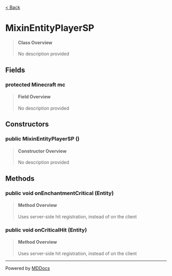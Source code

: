 [< Back](..)
# MixinEntityPlayerSP #
>#### Class Overview ####
>No description provided
## Fields ##
### protected Minecraft mc ###
>#### Field Overview ####
>No description provided
>
## Constructors ##
### public MixinEntityPlayerSP () ###
>#### Constructor Overview ####
>No description provided
>
## Methods ##
### public void onEnchantmentCritical (Entity) ###
>#### Method Overview ####
>Uses server-side hit registration, instead of on the client
>
### public void onCriticalHit (Entity) ###
>#### Method Overview ####
>Uses server-side hit registration, instead of on the client
>

---
Powered by [MDDocs](https://github.com/VRCube/MDDocs)